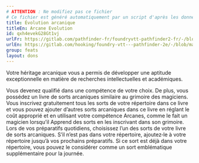 ```yaml
---
# ATTENTION : Ne modifiez pas ce fichier
# Ce fichier est généré automatiquement par un script d'après les données du module Foundry VTT officiel et de sa traduction
title: Évolution arcanique
titleEn: Arcane Evolution
id: qxh4evekG28Gt1vj
urlFr: https://gitlab.com/pathfinder-fr/foundryvtt-pathfinder2-fr/-/blob/master/data/feats/qxh4evekG28Gt1vj.htm
urlEn: https://gitlab.com/hooking/foundry-vtt---pathfinder-2e/-/blob/master/packs/data/feats.db/arcane-evolution.json
group: feats
layout: dons
---
```

Votre héritage arcanique vous a permis de développer une aptitude exceptionnelle en matière de recherches intellectuelles et académiques.

Vous devenez qualifié dans une compétence de votre choix. De plus, vous possédez un livre de sorts arcaniques similaire au grimoire des magiciens. Vous inscrivez gratuitement tous les sorts de votre répertoire dans ce livre et vous pouvez ajouter d’autres sorts arcaniques dans ce livre en réglant le coût approprié et en utilisant votre compétence Arcanes, comme le fait un magicien lorsqu’il Apprend des sorts en les inscrivant dans son grimoire. Lors de vos préparatifs quotidiens, choisissez l’un des sorts de votre livre de sorts arcaniques. S’il n’est pas dans votre répertoire, ajoutez‑le à votre répertoire jusqu’à vos prochains préparatifs. Si ce sort est déjà dans votre répertoire, vous pouvez le considérer comme un sort emblématique supplémentaire pour la journée.


